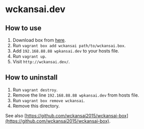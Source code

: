 # wckansai.dev

## How to use

1. Download box from [here](https://www.dropbox.com/s/3nten5btyvsip4j/wckansai.box?dl=0).
1. Run `vagrant box add wckansai path/to/wckansai.box`.
1. Add `192.168.88.88 wpkansai.dev` to your hosts file.
1. Run `vagrant up`.
1. Visit `http://wckansai.dev/`.

## How to uninstall

1. Run `vagrant destroy`.
1. Remove the line `192.168.88.88 wpkansai.dev` from hosts file.
1. Run `vagrant box remove wckansai`.
1. Remove this directory.


See also [https://github.com/wckansai2015/wckansai-box](https://github.com/wckansai2015/wckansai-box).
